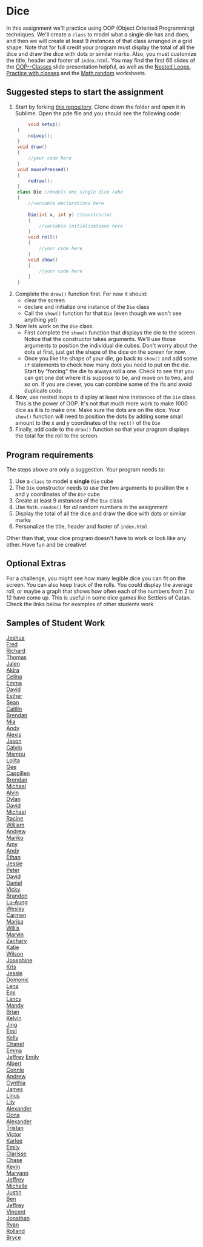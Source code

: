 Dice
====

In this assignment we'll practice using OOP (Object Oriented Programming) techniques. We'll create a `class` to model what a single die has and does, and then we will create at least 9 *instances* of that class arranged in a grid shape. Note that for full credit your program must display the total of all the dice and draw the dice with dots or similar marks. Also, you must customize the title, header and footer of `index.html`. You may find the first 66 slides of the [OOP--Classes](https://docs.google.com/presentation/d/13Ozn2xajO_juZfbm7I6gn0zM9p0leSTGDMBwUl2kPAQ/edit?usp=sharing) slide presentation helpful, as well as the [Nested Loops](https://docs.google.com/document/d/1kzbAIebvhj0euZFYFa1WSLWWy_2cWwrq_sL0Ae4CaAw/edit?usp=sharing), [Practice with classes](https://docs.google.com/document/d/1kzbAIebvhj0euZFYFa1WSLWWy_2cWwrq_sL0Ae4CaAw/edit?usp=sharing) and the [Math.random](https://drive.google.com/file/d/0Bz2ZkT6qWPYTSU84X3FSOGYwdFU/view?usp=sharing) worksheets.

Suggested steps to start the assignment
------------------------------------------   
1. Start by forking [this repository](https://github.com/APCSLowell/Dice). Clone down the folder and open it in Sublime. Open the pde file and you should see the following code:

```java
        void setup()
	{
	    noLoop();
	}
	void draw()
	{
	    //your code here
	}
	void mousePressed()
	{
	    redraw();
	}
	class Die //models one single dice cube
	{
	    //variable declarations here
	    
	    Die(int x, int y) //constructor
	    {
	        //variable initializations here
	    }
	    void roll()
	    {
	        //your code here
	    }
	    void show()
	    {
	        //your code here
	    }
	}
```

2. Complete the `draw()` function first. For now it should:  
     - clear the screen
     - declare and initialize one instance of the `Die` class
     - Call the `show()` function for that `Die` (even though we won't see anything yet)
3. Now lets work on the `Die` class. 
     - First complete the `show()` function that displays the die to the screen. Notice that the constructor takes arguments. We'll use those arguments to position the individual die cubes. Don't worry about the dots at first, just get the shape of the dice on the screen for now. 
     - Once you like the shape of your die, go back to `show()` and add some `if` statements to check how many dots you need to put on the die. Start by "forcing" the die to always roll a one. Check to see that you can get one dot where it is suppose to be, and move on to two, and so on. If you are clever, you can combine some of the ifs and avoid duplicate code. 
4. Now, use nested loops to display at least nine instances of the `Die` class. This is the power of OOP. It's not that much more work to make 1000 dice as it is to make one. Make sure the dots are on the dice. Your `show()` function will need to position the dots by adding some small amount to the x and y coordinates of the `rect()` of the `Die`
5. Finally, add code to the `draw()` function so that your program displays the total for the roll to the screen.  

Program requirements
-----------------------
The steps above are only a suggestion. Your program needs to:
1. Use a `class` to model a **single** `Die` cube 
2. The `Die` constructor needs to use the two arguments to position the x and y coordinates of the `Die` cube
3. Create at least 9 *instances* of the `Die` class
4. Use `Math.random()` for *all* random numbers in the assignment 
5. Display the total of all the dice and draw the dice with dots or similar marks
6. Personalize the title, header and footer of `index.html`  

Other than that, your dice program doesn't have to work or look like any other. Have fun and be creative!

Optional Extras
---------------
For a challenge, you might see how many legible dice you can fit on the screen. You can also keep track of the rolls. You could display the average roll, or maybe a graph that shows how often each of the numbers from 2 to 12 have come up. This is useful in some dice games like Settlers of Catan. Check the links below for examples of other students work

Samples of Student Work
-----------------------
[Joshua](https://jowong1.github.io/Dice/)   
[Fred](https://fredxhua.github.io/Dice/)   
[Richard](https://riprivalov.github.io/Dice/)   
[Thomas](https://thchin12345.github.io/Dice/)   
[Jalen](https://jalenng.github.io/Dice/)   
[Akira](https://akirachou2468.github.io/Dice/)   
[Celina](https://celinaye.github.io/Dice/)   
[Emma](https://emmab3.github.io/Dice/)   
[David](https://dactualchung.github.io/Dice/)   
[Esther](https://estherchung83.github.io/Dice/)   
[Sean](https://seanzep.github.io/Dice/)   
[Caitlin](https://caitlinchann.github.io/Dice/)  
[Brendan](https://brchao.github.io/Dice/)   
[Mia](https://chenmia.github.io/Dice/)   
[Andy](https://anli28.github.io/Dice/)   
[Alexis](https://alexisapcs.github.io/Dice/)   
[Jason](https://everyusernameitrywentwrong-jason-ye.github.io/Dice/)   
[Calvin](https://callmecalvin808.github.io/Dice/)   
[Mampu](https://cindelint.github.io/Dice/)   
[Lolita](https://major-crimes.github.io/Dice/)   
[Gee](https://trtran8.github.io/Dice/)   
[Cappillen](https://apcscap.github.io/Dice/)   
[Brendan](https://brleunga.github.io/Dice/)   
[Michael](https://michaelapcs.github.io/Dice/)   
[Alvin](https://alvin4ever.github.io/Dice/)   
[Dylan](https://dyhuynh.github.io/Dice/)   
[David](https://dachen18.github.io/Dice/)   
[Michael](https://psyduckjar.github.io/Dice/)   
[Racine](https://ruixinsun.github.io/Dice/)   
[William](https://willsamc16.github.io/Dice/)   
[Andrew](https://abootatoo.github.io/Dice/)   
[Mariko](https://mariwoodworth.github.io/Dice/)   
[Amy](https://aimysun.github.io/Dice/)   
[Andy](https://andyyao1.github.io/Dice/)   
[Ethan](https://ethantruong.github.io/Dice/)   
[Jessie](https://envylyst.github.io/Dice/)   
[Peter](https://peterwu1205.github.io/Dice/)   
[David](https://daviddang456.github.io/Dice/)   
[Daniel](https://danieldoan101.github.io/Dice/)   
[Vicky](https://vickyguan3.github.io/Dice/)   
[Brandon](https://btlsandwich.github.io/Dice/)   
[Lu-Aung](https://luaung.github.io/Dice/)   
[Wesley](https://wesleynhan.github.io/Dice/)   
[Carmen](https://carmenli14.github.io/Dice/)   
[Marisa](https://saeriam.github.io/Dice/)   
[Willis](https://willisli.github.io/Dice/)   
[Marvin](https://malee31.github.io/Dice/)   
[Zachary](https://dengzacapcs.github.io/Dice/)   
[Katie](https://ktay369.github.io/Dice/)   
[Wilson](https://wlama.github.io/Dice/)   
[Josephine](https://jose9255.github.io/Dice/)   
[Kris](https://potato-krisu.github.io/Dice/)   
[Jessie](http://buzzcrackle.com/apcs/die)   
[Domonic](https://dominicnocon.github.io/Dice/)   
[Lena](https://leogrady.github.io/Dice/)   
[Emi](https://emisteedman.github.io/Dice/)   
[Lancy](https://lancytan.github.io/Dice/)   
[Mandy](https://eggcarton.github.io/Dice/)   
[Brian](https://bryee10.github.io/Dice/)   
[Kelvin](https://chan34kelvin.github.io/Dice/)   
[Jing](https://jili53.github.io/Dice/)   
[Emil](https://emil000.github.io/Dice/)   
[Kelly](https://kellykelp.github.io/Dice/)   
[Chanel](https://chan3l.github.io/Dice/)   
[Emma](https://emblenkinsop.github.io/Dice/)   
[Jeffrey](https://codingjeff.github.io/Dice/) 
[Emily](https://emquach.github.io/Dice/)   
[Albert](https://albertma222.github.io/Dice/)   
[Connie](https://theconnieliu.github.io/Dice/)   
[Andrew](https://perry1902.github.io/Dice/)   
[Cynthia](https://cylee1.github.io/Dice/)   
[James](https://james168ma.github.io/Dice/)  
[Linus](https://linusng15.github.io/Dice/)   
[Lily](https://oulilyapjava.github.io/Dice/)   
[Alexander](https://parkore9920.github.io/Dice/)   
[Oona](https://oonarisseadams.github.io/Dice/)   
[Alexander](http://gh.epixtallion.tk/Dice/)   
[Tristan](https://trting.github.io/Dice/)   
[Victor](https://victorchaan.github.io/Dice/)   
[Karlee](https://changkarlee.github.io/Dice/)   
[Emily](https://emchen1.github.io/Dice/)   
[Clarisse](https://claruino.github.io/Dice/)   
[Chase](https://chaseabm.github.io/Dice/)   
[Kevin](https://kecoffey1.github.io/Dice/)   
[Maryann](https://mariann-lowellapcs.github.io/Dice/)  
[Jeffrey](https://jeffreythesloth.github.io/Dice/)  
[Michelle](https://misyel.github.io/Dice/)   
[Justin](https://jolucky.github.io/Dice/)   
[Ben](https://belee7.github.io/Dice/)   
[Jeffrey](https://jechen27.github.io/Dice/)   
[Vincent](https://ss963213.github.io/Dice/)   
[Jonathan](https://jonathan109.github.io/Dice/)   
[Ryan](https://rylee12.github.io/Dice/)   
[Rolland](https://rollandliao.github.io/Dice/)   
[Bryce](https://brmao123.github.io/Dice/)  

